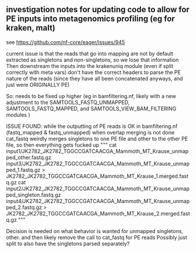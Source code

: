 ## investigation notes for updating code to allow for PE inputs into metagenomics profiling (eg for kraken, malt)

see
https://github.com/nf-core/eager/issues/945

current issue is that the reads that go into mapping are not by default extracted as singletons and non-singletons, so we lose that information
Then downstream the inputs into the krakenuniq module (even if split correctly with meta vars) don't have the correct headers to parse the PE nature of the reads (since they have all been concatenated anyways, and just were ORIGINALLY PE)

So: needs to be fixed up higher (eg in bamfiltering.nf, likely with a new adjustment to the SAMTOOLS_FASTQ_UNMAPPED, SAMTOOLS_FASTQ_MAPPED, and SAMTOOLS_VIEW_BAM_FILTERING modules )

ISSUE FOUND: while the outputting of PE reads is OK in bamfiltering.nf (fastq_mapped & fastq_unmapped) when overlap merging is not done cat_fastq weirdly merges singletons to one PE file and other to the other PE file, so then everything gets fucked up
"""
cat input1/JK2782_JK2782_TGGCCGATCAACGA_Mammoth_MT_Krause_unmapped_other.fastq.gz input3/JK2782_JK2782_TGGCCGATCAACGA_Mammoth_MT_Krause_unmapped_1.fastq.gz > JK2782_JK2782_TGGCCGATCAACGA_Mammoth_MT_Krause_1.merged.fastq.gz
cat input2/JK2782_JK2782_TGGCCGATCAACGA_Mammoth_MT_Krause_unmapped_singleton.fastq.gz input4/JK2782_JK2782_TGGCCGATCAACGA_Mammoth_MT_Krause_unmapped_2.fastq.gz > JK2782_JK2782_TGGCCGATCAACGA_Mammoth_MT_Krause_2.merged.fastq.gz
"""

Decision is needed on what behavior is wanted for unmapped singletons, other. and then likely remove the call to cat_fastq for PE reads
Possibly just split to also have the singletons parsed separately?

